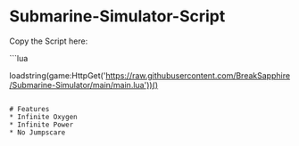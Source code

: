 # Submarine-Simulator-Script
<p><span>Copy the Script here:</span></p>
```lua

loadstring(game:HttpGet('https://raw.githubusercontent.com/BreakSapphire/Submarine-Simulator/main/main.lua'))()

```

# Features
* Infinite Oxygen
* Infinite Power
* No Jumpscare

